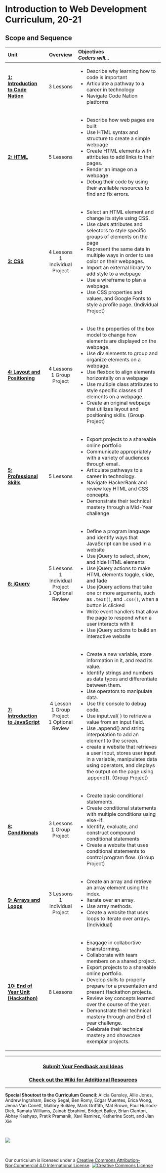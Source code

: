 # Introduction to Web Development Curriculum, 20-21

## Scope and Sequence

| Unit                                                 |                     Overview                     | Objectives <br> _Coders will..._                                                                                                                                                                                                                                                                                                                                                                                                                                                                                                                                                                                                                                 |
| :--------------------------------------------------- | :----------------------------------------------: | :--------------------------------------------------------------------------------------------------------------------------------------------------------------------------------------------------------------------------------------------------------------------------------------------------------------------------------------------------------------------------------------------------------------------------------------------------------------------------------------------------------------------------------------------------------------------------------------------------------------------------------------------------------------- |
| [**1: Introduction to Code Nation**](units/unit1)    |                    3 Lessons                     | <ul> <li>Describe why learning how to code is important</li> <li>Articulate a pathway to a career in technology</li> <li>Navigate Code Nation platforms</li> </ul>                                                                                                                                                                                                                                                                                                                                                                                                                                                                                               |
| [**2: HTML**](units/unit2)                           |                    5 Lessons                     | <ul><li>Describe how web pages are built</li> <li> Use HTML syntax and structure to create a simple webpage</li> <li> Create HTML elements with attributes to add links to their pages.</li> <li> Render an image on a webpage</li> <li> Debug their code by using their available resources to find and fix errors. </li></ul>                                                                                                                                                                                                                                                                                                                                  |
| [**3: CSS**](units/unit3)                            |        4 Lessons<br> 1 Individual Project        | <ul> <li>Select an HTML element and change its style using CSS.</li> <li>Use class attributes and selectors to style specific groups of elements on the page</li> <li>Represent the same data in multiple ways in order to use color on their webpages.</li><li>Import an external library to add style to a webpage</li><li>Use a wireframe to plan a webpage.</li><li>Use CSS properties and values, and Google Fonts to style a profile page. (Individual Project)</li> </ul>                                                                                                                                                                                                                          |
| [**4: Layout and Positioning**](units/unit4)         |           4 Lessons<br>1 Group Project           | <ul> <li>Use the properties of the box model to change how elements are displayed on the webpage.</li> <li>Use div elements to group and organize elements on a webpage.</li> <li>Use flexbox to align elements horizontally on a webpage</li><li>Use multiple class attributes to style specific classes of elements on a webpage.</li><li>Create an original webpage that utilizes layout and positioning skills. (Group Project)</li> </ul>                                                                                                                                                                                                                   |
| [**5: Professional Skills**](units/unit5)            |                    5 Lessons                     | <ul> <li>Export projects to a shareable online portfolio</li><li>Communicate appropriately with a variety of audiences through email.</li><li>Articulate pathways to a career in technology.</li><li>Navigate HackerRank and review key HTML and CSS concepts.</li><li>Demonstrate their technical mastery through a Mid-Year challenge</li></ul>                                                                                                                                                                                                                                                                                                                |
| [**6: jQuery**](units/unit6)                         |        5 Lessons<br>1 Individual Project<br> 1 Optional Review          | <ul><li>Define a program language and identify ways that JavaScript can be used in a website</li><li>Use jQuery to select, show, and hide HTML elements</li><li>Use jQuery actions to make HTML elements toggle, slide, and fade</li><li>Use jQuery actions that take one or more arguments, such as `.text()`, and `.css()`, when a button is clicked</li><li>Write event handlers that allow the page to respond when a user interacts with it</li><li>Use jQuery actions to build an interactive website</li></ul>                                                                                                                                                                                                                                             |
| [**7: Introduction to JavaScript**](units/unit7)     | 4 Lesson<br> 1 Group Project<br> 1 Optional Review | <ul><li>Create a new variable, store information in it, and read its value.</li><li>Identify strings and numbers as data types and differentiate between them. </li><li>Use operators to manipulate data.</li><li> Use the console to debug code.</li><li>Use input.val( ) to retrieve a value from an input field.</li><li>Use .append() and string interpolation to add an element to the screen.</li><li>create a website that retrieves a user input, stores user input in a variable, manipulates data using operators, and displays the output on the page using .append(). (Group Project)</li></ul> |
| [**8: Conditionals**](units/unit8)                   |          3 Lessons<br> 1 Group Project           | <ul><li>Create basic conditional statements.</li><li>Create conditional statements with multiple conditions using else-if.</li> <li>Identify, evaluate, and construct compound conditional statements</li><li>Create a website that uses conditional statements to control program flow. (Group Project)</li></ul>                                                                                                                                                                                                                                                                                                                                               |
| [**9: Arrays and Loops**](units/unit9)               |        3 Lessons<br>1 Individual Project         | <ul><li>Create an array and retrieve an array element using the index.</li><li>Iterate over an array.</li> <li>Use array methods.</li> <li>Create a website that uses loops to iterate over arrays. (Individual)</li></ul>                                                                                                                                                                                                                                                                                                                                                                                                                                       |
| [**10: End of Year Unit (Hackathon)**](units/unit10) |                    8 Lessons                     | <ul><li>Enagage in collabortive brainstorming.</li><li>Collaborate with team members on a shared project.</li><li>Export projects to a shareable online portfolio.</li><li>Develop skills to properly prepare for a presentation and present Hackathon projects.</li><li>Review key concepts learned over the course of the year.</li><li>Demonstrate their technical mastery through and End of year challenge.</li><li>Celebrate their technical mastery and showcase exemplar projects.</li></ul>                                                                                                                                                             |

---

<h3 align="center"><a href="https://forms.gle/vyAD1HFwXHZMRXrr9">Submit Your Feedback and Ideas</a></h3>
<h3 align="center"><a href="https://github.com/itscodenation/curriculum-20-21/wiki">Check out the Wiki for Additional Resources</a></h3>

---

**Special Shoutout to the Curriculum Council**:
Alicia Gansley,
Allie Jones,
Andrew Ingraham,
Becky Segal,
Ben Romy,
Edgar Muentes,
Erica Wong,
Jenna Van Conett,
Mallory Bulkley,
Mark Griffith,
Mat Brown,
Paul Hurlock-Dick,
Ramata Williams,
Zainab Ebrahimi,
Bridget Bailey,
Brian Clanton,
Abhay Kashyap,
Pratik Pramanik,
Xavi Ramirez,
Katherine Scott, and
Jian Xie

<br>
<p> <img src="https://i.imgur.com/lYodTLP.png?1" ></p>

<br>
<br>
Our curriculum is licensed under a <a rel="license" href="http://creativecommons.org/licenses/by-nc/4.0/">Creative Commons Attribution-NonCommercial 4.0 International License</a>.
<a rel="license" href="http://creativecommons.org/licenses/by-nc/4.0/"><img alt="Creative Commons License" style="border-width:0" src="https://i.creativecommons.org/l/by-nc/4.0/88x31.png" /></a>
